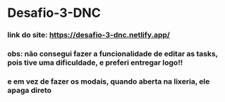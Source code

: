 # Desafio-3-DNC

### link do site: https://desafio-3-dnc.netlify.app/
### obs: não consegui fazer a funcionalidade de editar as tasks, pois tive uma dificuldade, e preferi entregar logo!!
### e em vez de fazer os modais, quando aberta na lixeria, ele apaga direto
